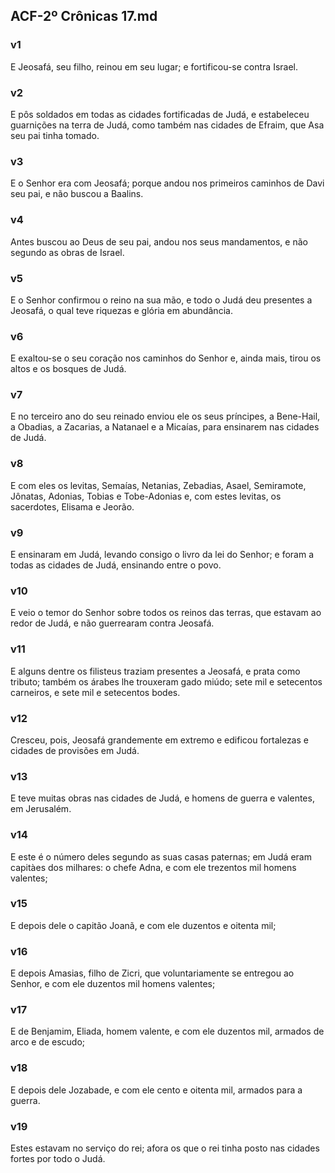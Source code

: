## ACF-2º Crônicas 17.md
### v1
 E Jeosafá, seu filho, reinou em seu lugar; e fortificou-se contra Israel.
### v2
 E pôs soldados em todas as cidades fortificadas de Judá, e estabeleceu guarnições na terra de Judá, como também nas cidades de Efraim, que Asa seu pai tinha tomado.
### v3
 E o Senhor era com Jeosafá; porque andou nos primeiros caminhos de Davi seu pai, e não buscou a Baalins.
### v4
 Antes buscou ao Deus de seu pai, andou nos seus mandamentos, e não segundo as obras de Israel.
### v5
 E o Senhor confirmou o reino na sua mão, e todo o Judá deu presentes a Jeosafá, o qual teve riquezas e glória em abundância.
### v6
 E exaltou-se o seu coração nos caminhos do Senhor e, ainda mais, tirou os altos e os bosques de Judá.
### v7
 E no terceiro ano do seu reinado enviou ele os seus príncipes, a Bene-Hail, a Obadias, a Zacarias, a Natanael e a Micaías, para ensinarem nas cidades de Judá.
### v8
 E com eles os levitas, Semaías, Netanias, Zebadias, Asael, Semiramote, Jônatas, Adonias, Tobias e Tobe-Adonias e, com estes levitas, os sacerdotes, Elisama e Jeorão.
### v9
 E ensinaram em Judá, levando consigo o livro da lei do Senhor; e foram a todas as cidades de Judá, ensinando entre o povo.
### v10
 E veio o temor do Senhor sobre todos os reinos das terras, que estavam ao redor de Judá, e não guerrearam contra Jeosafá.
### v11
 E alguns dentre os filisteus traziam presentes a Jeosafá, e prata como tributo; também os árabes lhe trouxeram gado miúdo; sete mil e setecentos carneiros, e sete mil e setecentos bodes.
### v12
 Cresceu, pois, Jeosafá grandemente em extremo e edificou fortalezas e cidades de provisões em Judá.
### v13
 E teve muitas obras nas cidades de Judá, e homens de guerra e valentes, em Jerusalém.
### v14
 E este é o número deles segundo as suas casas paternas; em Judá eram capitàes dos milhares: o chefe Adna, e com ele trezentos mil homens valentes;
### v15
 E depois dele o capitão Joanã, e com ele duzentos e oitenta mil;
### v16
 E depois Amasias, filho de Zicri, que voluntariamente se entregou ao Senhor, e com ele duzentos mil homens valentes;
### v17
 E de Benjamim, Eliada, homem valente, e com ele duzentos mil, armados de arco e de escudo;
### v18
 E depois dele Jozabade, e com ele cento e oitenta mil, armados para a guerra.
### v19
 Estes estavam no serviço do rei; afora os que o rei tinha posto nas cidades fortes por todo o Judá.
